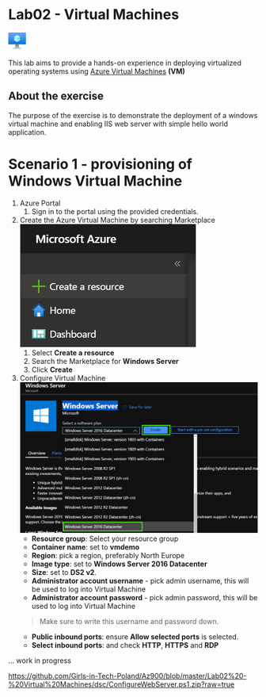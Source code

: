 # Lab02 - Virtual Machines

![logo](./img/vm.svg)

This lab aims to provide a hands-on experience in deploying virtualized operating systems using [Azure Virtual Machines](https://docs.microsoft.com/en-us/azure/virtual-machines/windows/) **(VM)**

## About the exercise

The purpose of the exercise is to demonstrate the deployment of a windows virtual machine and enabling IIS web server with simple hello world application.

# Scenario 1 - provisioning of Windows Virtual Machine

1. Azure Portal
    1. Sign in to the portal using the provided credentials.
2. Create the Azure Virtual Machine by searching Marketplace
    ![create-resource](./img/01-create-resource.png)
    1. Select **Create a resource**
    2. Search the Marketplace for **Windows Server**
    3. Click **Create**
3. Configure Virtual Machine 
    ![configure-vm-basics](./img/02-create.png)
    - **Resource group**: Select your resource group
    - **Container name**: set to **vmdemo**
    - **Region**: pick a region, preferably North Europe
    - **Image type**: set to **Windows Server 2016 Datacenter**
    - **Size**: set to **DS2 v2**. 
    - **Administrator account username** - pick admin username, this will be used to log into Virtual Machine
    - **Administrator account password** - pick admin password, this will be used to log into Virtual Machine
    > Make sure to write this username and password down.
    - **Public inbound ports**: ensure **Allow selected ports** is selected.
    - **Select inbound ports**: and check **HTTP**, **HTTPS** and **RDP**

... work in progress

https://github.com/Girls-in-Tech-Poland/Az900/blob/master/Lab02%20-%20Virtual%20Machines/dsc/ConfigureWebServer.ps1.zip?raw=true